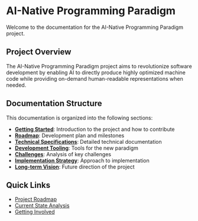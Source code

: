 # AI-Native Programming Paradigm

Welcome to the documentation for the AI-Native Programming Paradigm project.

## Project Overview

The AI-Native Programming Paradigm project aims to revolutionize software development by enabling AI to directly produce highly optimized machine code while providing on-demand human-readable representations when needed.

## Documentation Structure

This documentation is organized into the following sections:

- **[Getting Started](getting-started/overview.md)**: Introduction to the project and how to contribute
- **[Roadmap](roadmap/overview.md)**: Development plan and milestones
- **[Technical Specifications](technical/code-representation/overview.md)**: Detailed technical documentation
- **[Development Tooling](tooling/version-control.md)**: Tools for the new paradigm
- **[Challenges](challenges/technical.md)**: Analysis of key challenges
- **[Implementation Strategy](implementation/domain-expansion.md)**: Approach to implementation
- **[Long-term Vision](vision/intent-driven.md)**: Future direction of the project

## Quick Links

- [Project Roadmap](roadmap/overview.md)
- [Current State Analysis](roadmap/current-state.md)
- [Getting Involved](getting-started/contributing.md)
